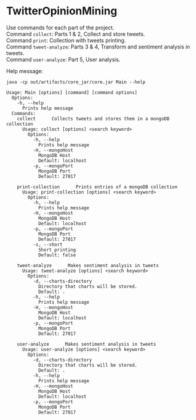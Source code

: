 # TwitterOpinionMining


Use commands for each part of the project.  
Command `collect`: Parts 1 & 2, Collect and store tweets.  
Command `print`: Collection with tweets printing.  
Command `tweet-analyze`: Parts 3 & 4, Transform and sentiment analysis in tweets.  
Command `user-analyze`: Part 5, User analysis.  

Help message:  
```
java -cp out/artifacts/core_jar/core.jar Main --help
```

    Usage: Main [options] [command] [command options]
      Options:
        -h, --help
          Prints help message
      Commands:
        collect      Collects tweets and stores them in a mongoDB collection
          Usage: collect [options] <search keyword>
            Options:
              -h, --help
                Prints help message
              -H, --mongoHost
                MongoDB Host
                Default: localhost
              -p, --mongoPort
                MongoDB Port
                Default: 27017
    
        print-collection      Prints entries of a mongoDB collection
          Usage: print-collection [options] <search keyword>
            Options:
              -h, --help
                Prints help message
              -H, --mongoHost
                MongoDB Host
                Default: localhost
              -p, --mongoPort
                MongoDB Port
                Default: 27017
              -s, --short
                Short printing
                Default: false
    
        tweet-analyze      Makes sentiment analysis in tweets
          Usage: tweet-analyze [options] <search keyword>
            Options:
              -d, --charts-directory
                Directory that charts will be stored.
                Default: .
              -h, --help
                Prints help message
              -H, --mongoHost
                MongoDB Host
                Default: localhost
              -p, --mongoPort
                MongoDB Port
                Default: 27017
    
        user-analyze      Makes sentiment analysis in tweets
          Usage: user-analyze [options] <search keyword>
            Options:
              -d, --charts-directory
                Directory that charts will be stored.
                Default: .
              -h, --help
                Prints help message
              -H, --mongoHost
                MongoDB Host
                Default: localhost
              -p, --mongoPort
                MongoDB Port
                Default: 27017



